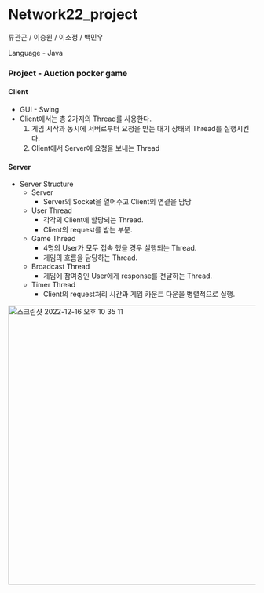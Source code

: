 # Network22_project

류관곤 / 이승원 / 이소정 / 백민우

Language - Java


### Project - Auction pocker game
#### Client

- GUI - Swing
- Client에서는 총 2가지의 Thread를 사용한다.
  1. 게임 시작과 동시에 서버로부터 요청을 받는 대기 상태의 Thread를 실행시킨다.
  2. Client에서 Server에 요청을 보내는 Thread


#### Server

- Server Structure
  - Server
    - Server의 Socket을 열어주고 Client의 연결을 담당
  - User Thread
    - 각각의 Client에 할당되는 Thread.
    - Client의 request를 받는 부분.
  - Game Thread
    - 4명의 User가 모두 접속 했을 경우 실행되는 Thread.
    - 게임의 흐름을 담당하는 Thread.
  - Broadcast Thread
    - 게임에 참여중인 User에게 response를 전달하는 Thread.
  - Timer Thread
    - Client의 request처리 시간과 게임 카운트 다운을 병렬적으로 실행.
    
<img width="569" alt="스크린샷 2022-12-16 오후 10 35 11" src="https://user-images.githubusercontent.com/97783148/208109846-3a795315-7b01-4952-967c-de896c8ebacc.png">


